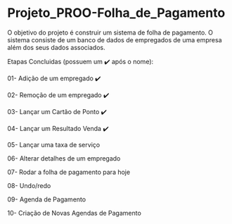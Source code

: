 # Projeto_PROO-Folha_de_Pagamento
O objetivo do projeto é construir um sistema de folha de pagamento. O sistema consiste de um banco de dados de empregados de uma empresa além dos seus dados associados.

Etapas Concluidas (possuem um ✔️️ após o nome):

01- Adição de um empregado ✔️️

02- Remoção de um empregado ✔️️

03- Lançar um Cartão de Ponto ✔️️

04- Lançar um Resultado Venda ✔️️

05- Lançar uma taxa de serviço

06- Alterar detalhes de um empregado 

07- Rodar a folha de pagamento para hoje 

08- Undo/redo 

09- Agenda de Pagamento

10- Criação de Novas Agendas de Pagamento 
